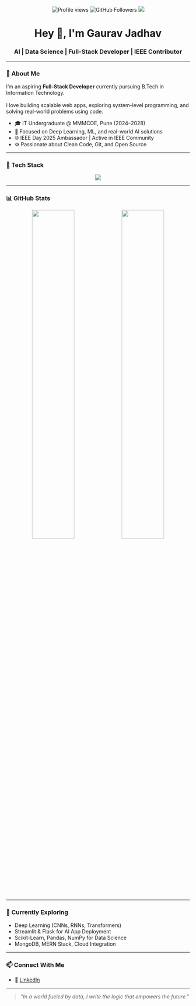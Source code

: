 <!-- Badges -->
<p align="center">
  <img src="https://komarev.com/ghpvc/?username=OtakuNoDev&color=0e75b6" alt="Profile views" />
  <img src="https://img.shields.io/github/followers/OtakuNoDev?label=Follow&style=social" alt="GitHub Followers" />
  <img src="https://img.shields.io/badge/AI-DataScience-blueviolet?style=flat-square&logo=python&logoColor=white" />
</p>

<!-- Heading -->
<h1 align="center">Hey 👋, I'm Gaurav Jadhav</h1>
<h3 align="center">AI | Data Science | Full-Stack Developer | IEEE Contributor</h3>

---

### 🧠 About Me

I’m an aspiring **Full-Stack Developer** currently pursuing B.Tech in Information Technology. <br>  
I love building scalable web apps, exploring system-level programming, and solving real-world problems using code.


- 🎓 IT Undergraduate @ MMMCOE, Pune (2024–2028)
- 🤖 Focused on Deep Learning, ML, and real-world AI solutions
- 🌐 IEEE Day 2025 Ambassador | Active in IEEE Community
- ⚙️ Passionate about Clean Code, Git, and Open Source

---

### 🧰 Tech Stack

<p align="center">
  <img src="https://skillicons.dev/icons?i=python,c,cpp,java,html,css,js,react,nodejs,express,mysql,mongodb,git,githubfigma,canva" />
</p>

---

### 📊 GitHub Stats

<p align="center">
  <img src="https://github-readme-stats.vercel.app/api?username=OtakuNoDev&show_icons=true&theme=algolia&count_private=true" width="48%"/>
  <img src="https://github-readme-stats.vercel.app/api/top-langs/?username=OtakuNoDev&layout=compact&theme=algolia" width="48%"/>
</p>

---

### 🌱 Currently Exploring

- Deep Learning (CNNs, RNNs, Transformers)
- Streamlit & Flask for AI App Deployment
- Scikit-Learn, Pandas, NumPy for Data Science
- MongoDB, MERN Stack, Cloud Integration

---

### 📫 Connect With Me

- 🔗 [LinkedIn](https://www.linkedin.com/in/gauravmakrandjadhav)

---

> *"In a world fueled by data, I write the logic that empowers the future."*
